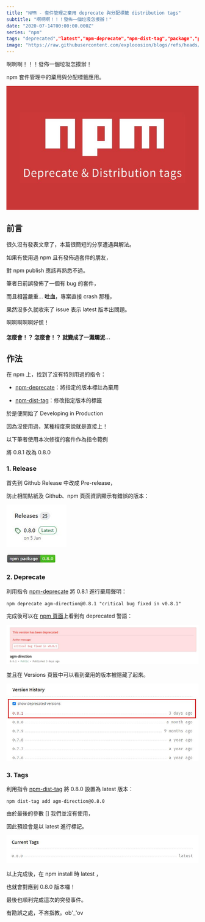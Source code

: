 ```yaml
---
title: "NPM - 套件管理之棄用 deprecate 與分配標籤 distribution tags"
subtitle: "啊啊啊！！！發佈一個垃圾怎摸辦！"
date: "2020-07-14T00:00:00.000Z"
series: "npm"
tags: "deprecated","latest","npm-deprecate","npm-dist-tag","package","publish","tags"
image: "https://raw.githubusercontent.com/explooosion/blogs/refs/heads/main/docs/images/2020-07-14_NPM%20-%20%E5%A5%97%E4%BB%B6%E7%AE%A1%E7%90%86%E4%B9%8B%E6%A3%84%E7%94%A8%20deprecate%20%E8%88%87%E5%88%86%E9%85%8D%E6%A8%99%E7%B1%A4%20distribution%20tags/banner/1594727263.png"
--- 
```


啊啊啊！！！發佈一個垃圾怎摸辦！

npm 套件管理中的棄用與分配標籤應用。

[![1594727263.png](https://raw.githubusercontent.com/explooosion/blogs/refs/heads/main/docs/images/2020-07-14_NPM%20-%20%E5%A5%97%E4%BB%B6%E7%AE%A1%E7%90%86%E4%B9%8B%E6%A3%84%E7%94%A8%20deprecate%20%E8%88%87%E5%88%86%E9%85%8D%E6%A8%99%E7%B1%A4%20distribution%20tags/1594727263.png)](https://dotblogsfile.blob.core.windows.net/user/robby/c901b341-0c8d-4d3a-988c-f9b514f26816/1594727263.png)

前言
--

很久沒有發表文章了，本篇很簡短的分享遭遇與解法。

如果有使用過 npm 且有發佈過套件的朋友，

對 npm publish 應該再熟悉不過。

筆者日前誤發佈了一個有 bug 的套件，

而且相當嚴重... **吐血**，專案直接 crash 那種，

果然沒多久就收來了 issue 表示 latest 版本出問題。

啊啊啊啊啊好慌！

#### **怎麼會！？ 怎麼會！？ 就變成了一灘爛泥...**

作法
--

在 npm 上，找到了沒有特別用過的指令：

*   [npm-deprecate](https://docs.npmjs.com/cli/deprecate)：將指定的版本標註為棄用
    
*   [npm-dist-tag](https://docs.npmjs.com/cli/dist-tag)：修改指定版本的標籤
    

於是便開始了 Developing in Production

因為沒使用過，某種程度來說就是直接上！

以下筆者使用本次修復的套件作為指令範例

將 0.8.1 改為 0.8.0

### 1\. Release

首先到 Github Release 中改成 Pre-release，

防止相關貼紙及 Github、npm 頁面資訊顯示有錯誤的版本：

![1594725206.png](https://raw.githubusercontent.com/explooosion/blogs/refs/heads/main/docs/images/2020-07-14_NPM%20-%20%E5%A5%97%E4%BB%B6%E7%AE%A1%E7%90%86%E4%B9%8B%E6%A3%84%E7%94%A8%20deprecate%20%E8%88%87%E5%88%86%E9%85%8D%E6%A8%99%E7%B1%A4%20distribution%20tags/1594725206.png)

![1594725242.png](https://raw.githubusercontent.com/explooosion/blogs/refs/heads/main/docs/images/2020-07-14_NPM%20-%20%E5%A5%97%E4%BB%B6%E7%AE%A1%E7%90%86%E4%B9%8B%E6%A3%84%E7%94%A8%20deprecate%20%E8%88%87%E5%88%86%E9%85%8D%E6%A8%99%E7%B1%A4%20distribution%20tags/1594725242.png)

### 2\. Deprecate

利用指令 [npm-deprecate](https://docs.npmjs.com/cli/deprecate) 將 0.8.1 進行棄用聲明：

    npm deprecate agm-direction@0.8.1 "critical bug fixed in v0.8.1"

完成後可以在 [npm 頁面](https://www.npmjs.com/package/agm-direction/v/0.8.1)上看到有 deprecated 警語：

[![1594725328.png](https://raw.githubusercontent.com/explooosion/blogs/refs/heads/main/docs/images/2020-07-14_NPM%20-%20%E5%A5%97%E4%BB%B6%E7%AE%A1%E7%90%86%E4%B9%8B%E6%A3%84%E7%94%A8%20deprecate%20%E8%88%87%E5%88%86%E9%85%8D%E6%A8%99%E7%B1%A4%20distribution%20tags/1594725328.png)](https://dotblogsfile.blob.core.windows.net/user/robby/c901b341-0c8d-4d3a-988c-f9b514f26816/1594725328.png)

並且在 Versions 頁籤中可以看到棄用的版本被隱藏了起來。

[![1594725939.png](https://raw.githubusercontent.com/explooosion/blogs/refs/heads/main/docs/images/2020-07-14_NPM%20-%20%E5%A5%97%E4%BB%B6%E7%AE%A1%E7%90%86%E4%B9%8B%E6%A3%84%E7%94%A8%20deprecate%20%E8%88%87%E5%88%86%E9%85%8D%E6%A8%99%E7%B1%A4%20distribution%20tags/1594725939.png)](https://dotblogsfile.blob.core.windows.net/user/robby/c901b341-0c8d-4d3a-988c-f9b514f26816/1594725939.png)

### 3\. Tags

利用指令 [npm-dist-tag](https://docs.npmjs.com/cli/dist-tag) 將 0.8.0 設置為 latest 版本：

    npm dist-tag add agm-direction@0.8.0

由於最後的參數 \[<tag>\] 我們並沒有使用，

因此預設會是以 latest 進行標記。　

[![1594726029.png](https://raw.githubusercontent.com/explooosion/blogs/refs/heads/main/docs/images/2020-07-14_NPM%20-%20%E5%A5%97%E4%BB%B6%E7%AE%A1%E7%90%86%E4%B9%8B%E6%A3%84%E7%94%A8%20deprecate%20%E8%88%87%E5%88%86%E9%85%8D%E6%A8%99%E7%B1%A4%20distribution%20tags/1594726029.png)](https://dotblogsfile.blob.core.windows.net/user/robby/c901b341-0c8d-4d3a-988c-f9b514f26816/1594726029.png)

以上完成後，在 npm install 時 latest ，

也就會對應到 0.8.0 版本囉！

最後也順利完成這次的突發事件。

有勘誤之處，不吝指教。ob'\_'ov